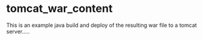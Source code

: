 # tomcat_war_content

This is an example java build and deploy of the resulting
war file to a tomcat server.....

